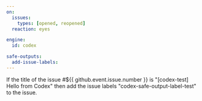 ```yaml
---
on:
  issues:
    types: [opened, reopened]
  reaction: eyes

engine: 
  id: codex

safe-outputs:
  add-issue-labels:
---
```


If the title of the issue #${{ github.event.issue.number }} is "[codex-test] Hello from Codex" then add the issue labels "codex-safe-output-label-test" to the issue.

